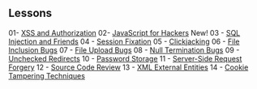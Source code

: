 ## Lessons

01- [XSS and Authorization](https://www.hacker101.com/sessions/xss)
02- [JavaScript for Hackers](https://www.hacker101.com/sessions/javascript_for_hackers) New!
03 - [SQL Injection and Friends](https://www.hacker101.com/sessions/sqli)
04 - [Session Fixation](https://www.hacker101.com/sessions/session_fixation)
05 - [Clickjacking](https://www.hacker101.com/sessions/clickjacking)
06 - [File Inclusion Bugs](https://www.hacker101.com/sessions/file_inclusion)
07 - [File Upload Bugs](https://www.hacker101.com/sessions/file_uploads)
08 - [Null Termination Bugs](https://www.hacker101.com/sessions/null_termination)
09 - [Unchecked Redirects](https://www.hacker101.com/sessions/unchecked_redirects)
10 - [Password Storage](https://www.hacker101.com/sessions/password_storage)
11 - [Server-Side Request Forgery](https://www.hacker101.com/sessions/ssrf)
12 - [Source Code Review](https://www.hacker101.com/sessions/source_review)
13 - [XML External Entities](https://www.hacker101.com/sessions/xxe)
14 - [Cookie Tampering Techniques](https://www.hacker101.com/sessions/cookie_tampering)